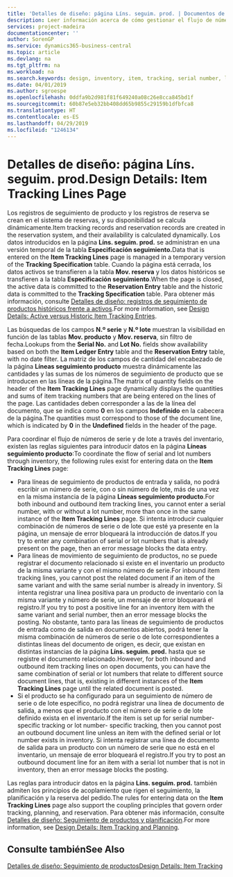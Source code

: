 ```yaml
---
title: 'Detalles de diseño: página Líns. seguim. prod. | Documentos de Microsoft'
description: Leer información acerca de cómo gestionar el flujo de números de serie y números de lote en el inventario.
services: project-madeira
documentationcenter: ''
author: SorenGP
ms.service: dynamics365-business-central
ms.topic: article
ms.devlang: na
ms.tgt_pltfrm: na
ms.workload: na
ms.search.keywords: design, inventory, item, tracking, serial number, lot number
ms.date: 04/01/2019
ms.author: sgroespe
ms.openlocfilehash: 0ddfa9b2d981f81f649240a08c26e8cca845bd1f
ms.sourcegitcommit: 60b87e5eb32bb408dd65b9855c29159b1dfbfca8
ms.translationtype: HT
ms.contentlocale: es-ES
ms.lasthandoff: 04/29/2019
ms.locfileid: "1246134"
---
```

# <a name="design-details-item-tracking-lines-page"></a><span data-ttu-id="52454-103">Detalles de diseño: página Líns. seguim. prod.</span><span class="sxs-lookup"><span data-stu-id="52454-103">Design Details: Item Tracking Lines Page</span></span>
<span data-ttu-id="52454-104">Los registros de seguimiento de producto y los registros de reserva se crean en el sistema de reservas, y su disponibilidad se calcula dinámicamente.</span><span class="sxs-lookup"><span data-stu-id="52454-104">Item tracking records and reservation records are created in the reservation system, and their availability is calculated dynamically.</span></span> <span data-ttu-id="52454-105">Los datos introducidos en la página **Líns. seguim. prod.** se administran en una versión temporal de la tabla **Especificación seguimiento.**</span><span class="sxs-lookup"><span data-stu-id="52454-105">Data that is entered on the **Item Tracking Lines** page is managed in a temporary version of the **Tracking Specification** table.</span></span> <span data-ttu-id="52454-106">Cuando la página está cerrada, los datos activos se transfieren a la tabla **Mov. reserva** y los datos históricos se transfieren a la tabla **Especificación seguimiento**.</span><span class="sxs-lookup"><span data-stu-id="52454-106">When the page is closed, the active data is committed to the **Reservation Entry** table and the historic data is committed to the **Tracking Specification** table.</span></span> <span data-ttu-id="52454-107">Para obtener más información, consulte [Detalles de diseño: registros de seguimiento de productos históricos frente a activos](design-details-active-versus-historic-item-tracking-entries.md).</span><span class="sxs-lookup"><span data-stu-id="52454-107">For more information, see [Design Details: Active versus Historic Item Tracking Entries](design-details-active-versus-historic-item-tracking-entries.md).</span></span>  
  
<span data-ttu-id="52454-108">Las búsquedas de los campos **N.º serie** y **N.º lote** muestran la visibilidad en función de las tablas **Mov. producto** y **Mov. reserva**, sin filtro de fecha.</span><span class="sxs-lookup"><span data-stu-id="52454-108">Lookups from the **Serial No.** and **Lot No.** fields show availability based on both the **Item Ledger Entry** table and the **Reservation Entry** table, with no date filter.</span></span> <span data-ttu-id="52454-109">La matriz de los campos de cantidad del encabezado de la página **Líneas seguimiento producto** muestra dinámicamente las cantidades y las sumas de los números de seguimiento de producto que se introducen en las líneas de la página.</span><span class="sxs-lookup"><span data-stu-id="52454-109">The matrix of quantity fields on the header of the **Item Tracking Lines** page dynamically displays the quantities and sums of item tracking numbers that are being entered on the lines of the page.</span></span> <span data-ttu-id="52454-110">Las cantidades deben corresponder a las de la línea del documento, que se indica como **0** en los campos **Indefinido** en la cabecera de la página.</span><span class="sxs-lookup"><span data-stu-id="52454-110">The quantities must correspond to those of the document line, which is indicated by **0** in the **Undefined** fields in the header of the page.</span></span>  
  
<span data-ttu-id="52454-111">Para coordinar el flujo de números de serie y de lote a través del inventario, existen las reglas siguientes para introducir datos en la página **Líneas seguimiento producto**:</span><span class="sxs-lookup"><span data-stu-id="52454-111">To coordinate the flow of serial and lot numbers through inventory, the following rules exist for entering data on the **Item Tracking Lines** page:</span></span>  
  
* <span data-ttu-id="52454-112">Para líneas de seguimiento de productos de entrada y salida, no podrá escribir un número de serie, con o sin número de lote, más de una vez en la misma instancia de la página **Líneas seguimiento producto**.</span><span class="sxs-lookup"><span data-stu-id="52454-112">For both inbound and outbound item tracking lines, you cannot enter a serial number, with or without a lot number, more than once in the same instance of the **Item Tracking Lines** page.</span></span> <span data-ttu-id="52454-113">Si intenta introducir cualquier combinación de números de serie o de lote que esté ya presente en la página, un mensaje de error bloqueará la introducción de datos.</span><span class="sxs-lookup"><span data-stu-id="52454-113">If you try to enter any combination of serial or lot numbers that is already present on the page, then an error message blocks the data entry.</span></span>  
* <span data-ttu-id="52454-114">Para líneas de movimiento de seguimiento de productos, no se puede registrar el documento relacionado si existe en el inventario un producto de la misma variante y con el mismo número de serie.</span><span class="sxs-lookup"><span data-stu-id="52454-114">For inbound item tracking lines, you cannot post the related document if an item of the same variant and with the same serial number is already in inventory.</span></span> <span data-ttu-id="52454-115">Si intenta registrar una línea positiva para un producto de inventario con la misma variante y número de serie, un mensaje de error bloqueará el registro.</span><span class="sxs-lookup"><span data-stu-id="52454-115">If you try to post a positive line for an inventory item with the same variant and serial number, then an error message blocks the posting.</span></span> <span data-ttu-id="52454-116">No obstante, tanto para las líneas de seguimiento de productos de entrada como de salida en documentos abiertos, podrá tener la misma combinación de números de serie o de lote correspondientes a distintas líneas del documento de origen, es decir, que existan en distintas instancias de la página **Líns. seguim. prod.** hasta que se registre el documento relacionado.</span><span class="sxs-lookup"><span data-stu-id="52454-116">However, for both inbound and outbound item tracking lines on open documents, you can have the same combination of serial or lot numbers that relate to different source document lines, that is, existing in different instances of the **Item Tracking Lines** page until the related document is posted.</span></span>  
* <span data-ttu-id="52454-117">Si el producto se ha configurado para un seguimiento de número de serie o de lote específico, no podrá registrar una línea de documento de salida, a menos que el producto con el número de serie o de lote definido exista en el inventario.</span><span class="sxs-lookup"><span data-stu-id="52454-117">If the item is set up for serial number-specific tracking or lot number- specific tracking, then you cannot post an outbound document line unless an item with the defined serial or lot number exists in inventory.</span></span> <span data-ttu-id="52454-118">Si intenta registrar una línea de documento de salida para un producto con un número de serie que no está en el inventario, un mensaje de error bloqueará el registro.</span><span class="sxs-lookup"><span data-stu-id="52454-118">If you try to post an outbound document line for an item with a serial lot number that is not in inventory, then an error message blocks the posting.</span></span>  
  
<span data-ttu-id="52454-119">Las reglas para introducir datos en la página **Líns. seguim. prod.** también admiten los principios de acoplamiento que rigen el seguimiento, la planificación y la reserva del pedido.</span><span class="sxs-lookup"><span data-stu-id="52454-119">The rules for entering data on the **Item Tracking Lines** page also support the coupling principles that govern order tracking, planning, and reservation.</span></span> <span data-ttu-id="52454-120">Para obtener más información, consulte [Detalles de diseño: Seguimiento de productos y planificación](design-details-item-tracking-and-planning.md).</span><span class="sxs-lookup"><span data-stu-id="52454-120">For more information, see [Design Details: Item Tracking and Planning](design-details-item-tracking-and-planning.md).</span></span>  
  
## <a name="see-also"></a><span data-ttu-id="52454-121">Consulte también</span><span class="sxs-lookup"><span data-stu-id="52454-121">See Also</span></span>  
[<span data-ttu-id="52454-122">Detalles de diseño: Seguimiento de productos</span><span class="sxs-lookup"><span data-stu-id="52454-122">Design Details: Item Tracking</span></span>](design-details-item-tracking.md)